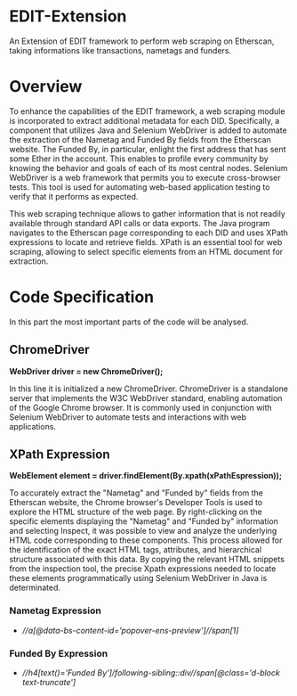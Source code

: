 # EDIT-Extension
An Extension of EDIT framework to perform web scraping on Etherscan, taking informations like transactions, nametags and funders.
# Overview
To enhance the capabilities of the EDIT framework, a web scraping module is incorporated to extract additional metadata for each DID. Specifically, a component that utilizes Java and Selenium WebDriver is added to automate the extraction of the Nametag and Funded By fields from the Etherscan website. The Funded By, in particular, enlight the first address that has sent some Ether in the account. This enables to profile every community by knowing the behavior and goals of each of its most central nodes. Selenium WebDriver is a web framework that permits you to execute cross-browser tests. This tool is used for automating web-based application testing to verify that it performs as expected. 

This web scraping technique allows to gather information that is not readily available through standard API calls or data exports. The Java program navigates to the Etherscan page corresponding to each DID and uses XPath expressions to locate and retrieve fields. XPath is an essential tool for web scraping, allowing to select specific elements from an HTML document for extraction. 
# Code Specification
In this part the most important parts of the code will be analysed.
## ChromeDriver
**WebDriver driver = new ChromeDriver();**


In this line it is initialized a new ChromeDriver. ChromeDriver is a standalone server that implements the W3C WebDriver standard, enabling automation of the Google Chrome browser. It is commonly used in conjunction with Selenium WebDriver to automate tests and interactions with web applications.
## XPath Expression
**WebElement element = driver.findElement(By.xpath(xPathEspression));**


To accurately extract the "Nametag" and "Funded by" fields from the Etherscan website, the Chrome browser's Developer Tools is used to explore the HTML structure of the web page. By right-clicking on the specific elements displaying the "Nametag" and "Funded by" information and selecting Inspect, it was possible to view and analyze the underlying HTML code corresponding to these components. This process allowed for the identification of the exact HTML tags, attributes, and hierarchical structure associated with this data. By copying the relevant HTML snippets from the inspection tool, the precise Xpath expressions needed to locate these elements programmatically using Selenium WebDriver in Java is determinated.
### Nametag Expression
* *//a[@data-bs-content-id='popover-ens-preview']//span[1]* 
### Funded By Expression
* *//h4[text()='Funded By']/following-sibling::div//span[@class='d-block text-truncate']* 


